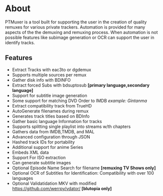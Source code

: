 # About

PTMuxer is a tool built for supporting the user in the creation of quality remuxes for various private trackers. Automation is provided for many aspects of the the demuxing and remuxing process. When automation is not possible features like subimage generation or OCR can support the user in identify tracks.

## Features

* Extract Tracks with eac3to or dgdemux
* Supports multiple sources per remux
* Gather disk info with BDINFO&#x20;
* Extract forced Subs with bdsuptosub **\[primary language,secondary language]**
* Support for subtitle image generation
* Some support for matching DVD Order to IMDB  _example: Gintanma_
* Extract compatibility track from TrueHD
* AutoGenerate filenames during remux
* Generates track titles based on BDInfo
* Gather basic language Information for tracks
* Supports splitting single playlist into streams w/th chapters
* Gathers data from IMDB,TMDB, and MAL
* Advanced configuration through JSON
* Hashed track IDs for portability
* Additional support for anime Series
* Embeds XML data
* Support For ISO extraction
* Can generate subtitle images
* Optional Episode Name Search for filename  **\[remuxing TV Shows only]**
* Optional OCR of Subtitles for Identification: Compatibility with over 100 languages
* Optional Validatidation MKV with modified https://github.com/werrpy/vdator/ **\[blutopia only]**
